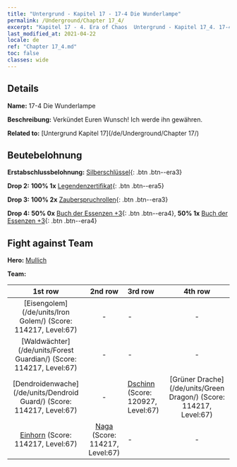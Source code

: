 ```yaml
---
title: "Untergrund - Kapitel 17 - 17-4 Die Wunderlampe"
permalink: /Underground/Chapter 17_4/
excerpt: "Kapitel 17 - 4. Era of Chaos  Untergrund - Kapitel 17_4. 17-4 Die Wunderlampe"
last_modified_at: 2021-04-22
locale: de
ref: "Chapter 17_4.md"
toc: false
classes: wide
---
```


## Details

 **Name:** 17-4 Die Wunderlampe

 **Beschreibung:** Verkündet Euren Wunsch! Ich werde ihn gewähren.

 **Related to:** [Untergrund Kapitel 17](/de/Underground/Chapter 17/)

## Beutebelohnung

 **Erstabschlussbelohnung:** [Silberschlüssel](/ItemsDE/con_693/){: .btn .btn--era3}

 **Drop 2:** **100% 1x** [Legendenzertifikat](/ItemsDE/mat_67/){: .btn .btn--era5}

 **Drop 3:** **100% 2x** [Zauberspruchrollen](/ItemsDE/con_694/){: .btn .btn--era3}

 **Drop 4:** **50% 0x** [Buch der Essenzen +3](/ItemsDE/mat_60/){: .btn .btn--era4}, **50% 1x** [Buch der Essenzen +3](/ItemsDE/mat_60/){: .btn .btn--era4}


## Fight against Team
 **Hero:** [Mullich](/de/heroes/Mullich/)

 **Team:**


  | 1st row | 2nd row | 3rd row | 4th row |
  |:----:|:----:|:----|:----:|
  | [Eisengolem](/de/units/Iron Golem/) (Score: 114217, Level:67)  | - | - | - |
  | [Waldwächter](/de/units/Forest Guardian/) (Score: 114217, Level:67)  | - | - | - |
  | [Dendroidenwache](/de/units/Dendroid Guard/) (Score: 114217, Level:67)  | - | [Dschinn](/de/units/Genie/) (Score: 120927, Level:67)  | [Grüner Drache](/de/units/Green Dragon/) (Score: 114217, Level:67)  |
  | [Einhorn](/de/units/Unicorn/) (Score: 114217, Level:67)  | [Naga](/de/units/Naga/) (Score: 114217, Level:67)  | - | - |


